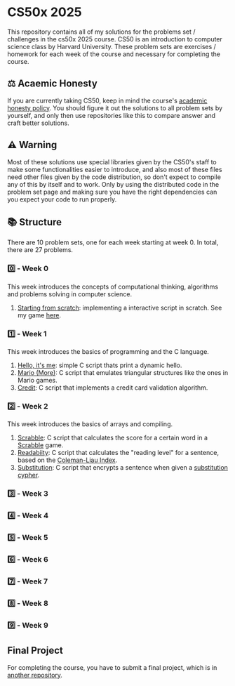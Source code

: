 # CS50x 2025

This repository contains all of my solutions for the problems set / challenges in the cs50x 2025 course. CS50 is an introduction to computer science class by Harvard University. These problem sets are exercises / homework for each week of the course and necessary for completing the course.

## ⚖️ Acaemic Honesty

If you are currently taking CS50, keep in mind the course's <a href="https://cs50.harvard.edu/x/2025/honesty/">academic honesty policy</a>. You should figure it out the solutions to all problem sets by yourself, and only then use repositories like this to compare answer and craft better solutions.

## ⚠️ Warning

Most of these solutions use special libraries given by the CS50's staff to make some functionalities easier to introduce, and also most of these files need other files given by the code distribution, so don't expect to compile any of this by itself and to work. Only by using the distributed code in the problem set page and making sure you have the right dependencies can you expect your code to run properly. 

## 📚 Structure 

There are 10 problem sets, one for each week starting at week 0. In total, there are 27 problems.

### 0️⃣ - Week 0

This week introduces the concepts of computational thinking, algorithms and problems solving in computer science.

1. <a href="https://cs50.harvard.edu/x/2025/psets/0/scratch/">Starting from scratch</a>: implementing a interactive script in scratch. See my game <a href="https://scratch.mit.edu/projects/1116992942/">here</a>.

### 1️⃣ - Week 1

This week introduces the basics of programming and the C language.

1. <a href="https://cs50.harvard.edu/x/2025/psets/1/me/">Hello, it's me</a>: simple C script thats print a dynamic hello.
2. <a href="https://cs50.harvard.edu/x/2025/psets/1/mario/more/">Mario (More)</a>: C script that emulates triangular structures like the ones in Mario games.
3. <a href="https://cs50.harvard.edu/x/2025/psets/1/credit/">Credit</a>: C script that implements a credit card validation algorithm.

### 2️⃣ - Week 2

This week introduces the basics of arrays and compiling.

1. <a href="https://cs50.harvard.edu/x/2025/psets/2/scrabble/">Scrabble</a>: C script that calculates the score for a certain word in a <a href="https://pt.wikipedia.org/wiki/Scrabble">Scrabble</a> game.
2. <a href="https://cs50.harvard.edu/x/2025/psets/2/readability/">Readabiity</a>: C script that calculates the "reading level" for a sentence, based on the <a href="https://cs50.harvard.edu/x/2025/psets/2/readability/">Coleman-Liau Index</a>.
3. <a href="https://cs50.harvard.edu/x/2025/psets/2/substitution/">Substitution</a>: C script that encrypts a sentence when given a <a href="https://en.wikipedia.org/wiki/Substitution_cipher">substitution cypher</a>.

### 3️⃣ - Week 3

### 4️⃣ - Week 4

### 5️⃣ - Week 5

### 6️⃣ - Week 6

### 7️⃣ - Week 7

### 8️⃣ - Week 8 

### 9️⃣ - Week 9

## Final Project

For completing the course, you have to submit a final project, which is in <a href="">another repository</a>.
